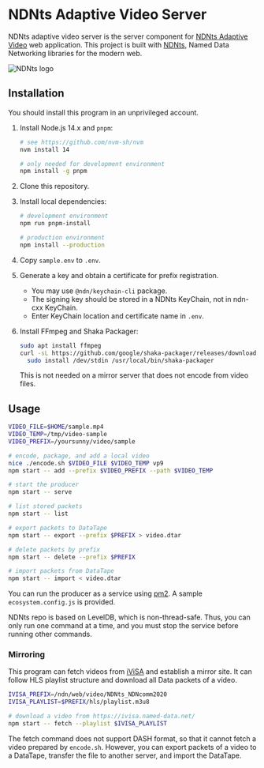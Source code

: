 # NDNts Adaptive Video Server

NDNts adaptive video server is the server component for [NDNts Adaptive Video](https://github.com/yoursunny/NDNts-video) web application.
This project is built with [NDNts](https://yoursunny.com/p/NDNts/), Named Data Networking libraries for the modern web.

![NDNts logo](https://cdn.jsdelivr.net/gh/yoursunny/NDNts@2a598274eaf929c6ab6848b1fee8e998e993a0b4/docs/logo.svg)

## Installation

You should install this program in an unprivileged account.

1. Install Node.js 14.x and `pnpm`:

   ```bash
   # see https://github.com/nvm-sh/nvm
   nvm install 14

   # only needed for development environment
   npm install -g pnpm
   ```

2. Clone this repository.

3. Install local dependencies:

   ```bash
   # development environment
   npm run pnpm-install

   # production environment
   npm install --production
   ```

4. Copy `sample.env` to `.env`.

5. Generate a key and obtain a certificate for prefix registration.

   * You may use `@ndn/keychain-cli` package.
   * The signing key should be stored in a NDNts KeyChain, not in ndn-cxx KeyChain.
   * Enter KeyChain location and certificate name in `.env`.

6. Install FFmpeg and Shaka Packager:

   ```bash
   sudo apt install ffmpeg
   curl -sL https://github.com/google/shaka-packager/releases/download/v2.4.3/packager-linux | \
     sudo install /dev/stdin /usr/local/bin/shaka-packager
   ```

   This is not needed on a mirror server that does not encode from video files.

## Usage

```bash
VIDEO_FILE=$HOME/sample.mp4
VIDEO_TEMP=/tmp/video-sample
VIDEO_PREFIX=/yoursunny/video/sample

# encode, package, and add a local video
nice ./encode.sh $VIDEO_FILE $VIDEO_TEMP vp9
npm start -- add --prefix $VIDEO_PREFIX --path $VIDEO_TEMP

# start the producer
npm start -- serve

# list stored packets
npm start -- list

# export packets to DataTape
npm start -- export --prefix $PREFIX > video.dtar

# delete packets by prefix
npm start -- delete --prefix $PREFIX

# import packets from DataTape
npm start -- import < video.dtar
```

You can run the producer as a service using [pm2](https://pm2.keymetrics.io/).
A sample `ecosystem.config.js` is provided.

NDNts repo is based on LevelDB, which is non-thread-safe.
Thus, you can only run one command at a time, and you must stop the service before running other commands.

### Mirroring

This program can fetch videos from [iViSA](https://ivisa.named-data.net/) and establish a mirror site.
It can follow HLS playlist structure and download all Data packets of a video.

```bash
IVISA_PREFIX=/ndn/web/video/NDNts_NDNcomm2020
IVISA_PLAYLIST=$PREFIX/hls/playlist.m3u8

# download a video from https://ivisa.named-data.net/
npm start -- fetch --playlist $IVISA_PLAYLIST
```

The fetch command does not support DASH format, so that it cannot fetch a video prepared by `encode.sh`.
However, you can export packets of a video to a DataTape, transfer the file to another server, and import the DataTape.
